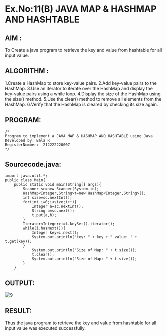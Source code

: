 # Ex.No:11(B)   JAVA MAP & HASHMAP AND HASHTABLE
## AIM :
To Create a java program to retrieve the key and value from hashtable for all input value.

## ALGORITHM :
1.Create a HashMap to store key-value pairs.
2.Add key-value pairs to the HashMap.
3.Use an iterator to iterate over the HashMap and display the key-value pairs using a while loop.
4.Display the size of the HashMap using the size() method.
5.Use the clear() method to remove all elements from the HashMap.
6.Verify that the HashMap is cleared by checking its size again.

## PROGRAM:
 ```
/*
Program to implement a JAVA MAP & HASHMAP AND HASHTABLE using Java
Developed by: Bala R
RegisterNumber:  212222220007
*/
```

## Sourcecode.java:
```
import java.util.*;
public class Main{
    public static void main(String[] args){
        Scanner sc=new Scanner(System.in);
        HashMap<Integer,String>t=new HashMap<Integer,String>();
        int size=sc.nextInt();
        for(int i=0;i<size;i++){
            Integer a=sc.nextInt();
            String b=sc.next();
            t.put(a,b);
        }
        Iterator<Integer>i=t.keySet().iterator();
        while(i.hasNext()){
            Integer key=i.next();
            System.out.println("key: " + key + " value: " + t.get(key));
        }
            System.out.println("Size of Map: " + t.size());
            t.clear();
            System.out.println("Size of Map: " + t.size());
        }
    }
```

## OUTPUT:

![9](https://github.com/user-attachments/assets/99c0e502-8c11-4138-9e2f-5ad7d48d4472)

## RESULT:
Thus the java program to retrieve the key and value from hashtable for all input value was executed successfully.







